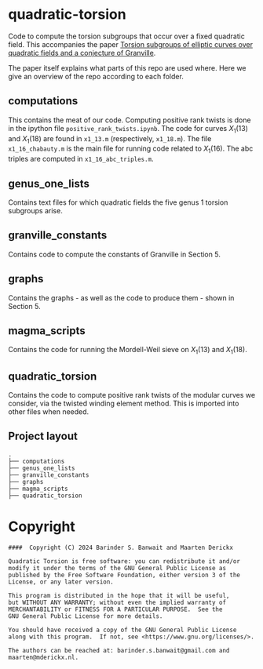 # quadratic-torsion

Code to compute the torsion subgroups that occur over a fixed quadratic field. This accompanies the paper [Torsion subgroups of elliptic curves over quadratic fields and a conjecture of Granville](https://arxiv.org/abs/2401.14514).

The paper itself explains what parts of this repo are used where. Here we give an overview of the repo according to each folder.

## computations

This contains the meat of our code. Computing positive rank twists is done in the ipython file `positive_rank_twists.ipynb`. The code for curves $X_1(13)$ and $X_1(18)$ are found in `x1_13.m` (respectively, `x1_18.m`). The file `x1_16_chabauty.m` is the main file for running code related to $X_1(16)$. The abc triples are computed in `x1_16_abc_triples.m`. 

## genus_one_lists

Contains text files for which quadratic fields the five genus 1 torsion subgroups arise.

## granville_constants

Contains code to compute the constants of Granville in Section 5.

## graphs

Contains the graphs - as well as the code to produce them - shown in Section 5.

## magma_scripts

Contains the code for running the Mordell-Weil sieve on $X_1(13)$ and $X_1(18)$.

## quadratic_torsion

Contains the code to compute positive rank twists of the modular curves we consider, via the twisted winding element method. This is imported into other files when needed.

## Project layout

```
.
├── computations
├── genus_one_lists
├── granville_constants
├── graphs
├── magma_scripts
├── quadratic_torsion
```

# Copyright

```
####  Copyright (C) 2024 Barinder S. Banwait and Maarten Derickx

Quadratic Torsion is free software: you can redistribute it and/or modify it under the terms of the GNU General Public License as published by the Free Software Foundation, either version 3 of the License, or any later version.

This program is distributed in the hope that it will be useful,
but WITHOUT ANY WARRANTY; without even the implied warranty of
MERCHANTABILITY or FITNESS FOR A PARTICULAR PURPOSE.  See the
GNU General Public License for more details.

You should have received a copy of the GNU General Public License
along with this program.  If not, see <https://www.gnu.org/licenses/>.

The authors can be reached at: barinder.s.banwait@gmail.com and
maarten@mderickx.nl.
```